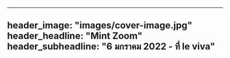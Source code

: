 ---
header_image: "images/cover-image.jpg"
header_headline: "Mint Zoom"
header_subheadline: "6 มกราคม 2022 - ที่ le viva"
--
